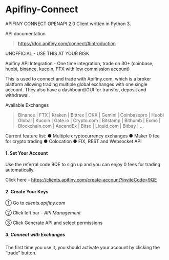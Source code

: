 # Apifiny-Connect

APIFINY CONNECT OPENAPI 2.0 Client written in Python 3.

API documentation

> https://doc.apifiny.com/connect/#introduction

UNOFFICIAL - USE THIS AT YOUR RISK

Apifiny API Integration - One time integration, trade on 30+ (coinbase, huobi, binance, kucoin, FTX with low commission account) 

This is used to connect and trade with Apifiny.com, which is a broker platform allowing trading multiple global exchanges with one single account. They also have a dashboard/GUI for transfer, deposit and withdrawal.

Available Exchanges 

> Binance | FTX | Kraken | Bittrex | OKX | Gemini | Coinbasepro | Huobi Global | Kucoin | Gate.io | Crypto.com | Bitstamp | Bithumb |  Exmo | Blockchain.com | AscendEx | Bitso | Liquid.com | Bitbay | ...



Current feature list:
●	Multiple cryptocurrency exchanges
●	Maker 0 fee for crypto trading 
●	Colocation 
●	FIX, REST and Websocket API



#### 1. Set Your Account
Use the referral code 9QE to sign up and you can enjoy 0 fees for trading automatically. 

Click here - https://clients.apifiny.com/create-account?inviteCode=9QE



#### 2. Create Your Keys

① Go to *clients.apifiny.com*

② Click left bar - *API Management* 

③ Click Generate API and select permissions



##### 3. Connect with Exchanges 

The first time you use it, you should activate your account by clicking the “trade” button.
